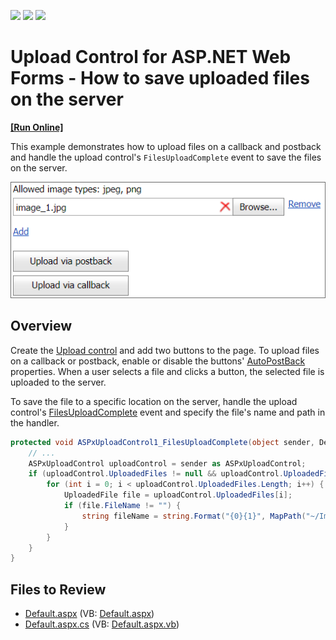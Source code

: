 <!-- default badges list -->
![](https://img.shields.io/endpoint?url=https://codecentral.devexpress.com/api/v1/VersionRange/128565084/13.1.4%2B)
[![](https://img.shields.io/badge/Open_in_DevExpress_Support_Center-FF7200?style=flat-square&logo=DevExpress&logoColor=white)](https://supportcenter.devexpress.com/ticket/details/E3067)
[![](https://img.shields.io/badge/📖_How_to_use_DevExpress_Examples-e9f6fc?style=flat-square)](https://docs.devexpress.com/GeneralInformation/403183)
<!-- default badges end -->
# Upload Control for ASP.NET Web Forms - How to save uploaded files on the server
<!-- run online -->
**[[Run Online]](https://codecentral.devexpress.com/128565084/)**
<!-- run online end -->

This example demonstrates how to upload files on a callback and postback and handle the upload control's `FilesUploadComplete` event to save the files on the server.

![Upload files to the server](UploadFiles.png)

## Overview

Create the [Upload control](https://docs.devexpress.com/AspNet/DevExpress.Web.ASPxUploadControl) and add two buttons to the page. To upload files on a callback or postback, enable or disable the buttons' [AutoPostBack](https://docs.devexpress.com/AspNet/DevExpress.Web.ASPxButton.AutoPostBack) properties. When a user selects a file and clicks a button, the selected file is uploaded to the server.

To save the file to a specific location on the server, handle the upload control's [FilesUploadComplete](https://docs.devexpress.com/AspNet/DevExpress.Web.ASPxUploadControl.FileUploadComplete) event and specify the file's name and path in the handler.

```cs
protected void ASPxUploadControl1_FilesUploadComplete(object sender, DevExpress.Web.FilesUploadCompleteEventArgs e) {
    // ...
    ASPxUploadControl uploadControl = sender as ASPxUploadControl;
    if (uploadControl.UploadedFiles != null && uploadControl.UploadedFiles.Length > 0) {
        for (int i = 0; i < uploadControl.UploadedFiles.Length; i++) {
            UploadedFile file = uploadControl.UploadedFiles[i];
            if (file.FileName != "") {
                string fileName = string.Format("{0}{1}", MapPath("~/Images/"), file.FileName);
            }
        }
    }
}
```

## Files to Review

* [Default.aspx](./CS/WebSite/Default.aspx) (VB: [Default.aspx](./VB/WebSite/Default.aspx))
* [Default.aspx.cs](./CS/WebSite/Default.aspx.cs) (VB: [Default.aspx.vb](./VB/WebSite/Default.aspx.vb))
